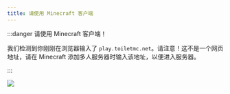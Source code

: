 ```yaml
---
title: 请使用 Minecraft 客户端
---
```


:::danger 请使用 Minecraft 客户端！

我们检测到你刚刚在浏览器输入了 `play.toiletmc.net`。请注意！这不是一个网页地址，请在 Minecraft 添加多人服务器时输入该地址，以便进入服务器。

:::

![](/img/minecraft-client.png)
